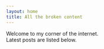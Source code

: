 ```yaml
---
layout: home
title: All the broken content
---
```


Welcome to my corner of the internet.  
Latest posts are listed below.
